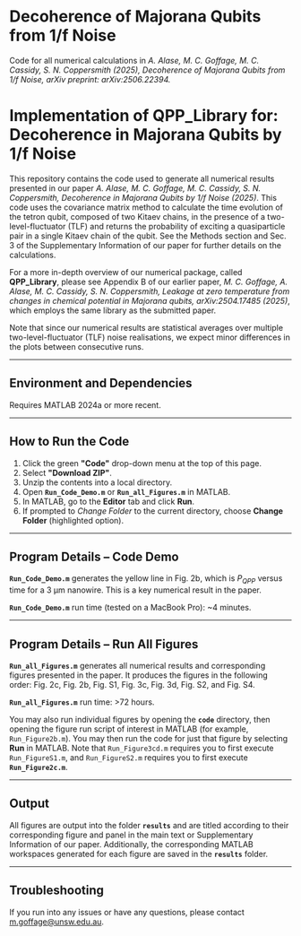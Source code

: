# Decoherence of Majorana Qubits from 1/f Noise

Code for all numerical calculations in *A. Alase, M. C. Goffage, M. C. Cassidy, S. N. Coppersmith (2025), Decoherence of Majorana Qubits from 1/f Noise, arXiv preprint: arXiv:2506.22394.*

# Implementation of QPP_Library for: Decoherence in Majorana Qubits by 1/f Noise

This repository contains the code used to generate all numerical results presented in our paper *A. Alase, M. C. Goffage, M. C. Cassidy, S. N. Coppersmith, Decoherence in Majorana Qubits by 1/f Noise (2025)*. This code uses the covariance matrix method to calculate the time evolution of the tetron qubit, composed of two Kitaev chains, in the presence of a two-level-fluctuator (TLF) and returns the probability of exciting a quasiparticle pair in a single Kitaev chain of the qubit. See the Methods section and Sec. 3 of the Supplementary Information of our paper for further details on the calculations.  

For a more in-depth overview of our numerical package, called **QPP_Library**, please see Appendix B of our earlier paper, *M. C. Goffage, A. Alase, M. C. Cassidy, S. N. Coppersmith, Leakage at zero temperature from changes in chemical potential in Majorana qubits, arXiv:2504.17485 (2025)*, which employs the same library as the submitted paper.  

Note that since our numerical results are statistical averages over multiple two-level-fluctuator (TLF) noise realisations, we expect minor differences in the plots between consecutive runs.  

---

## Environment and Dependencies
Requires MATLAB 2024a or more recent.  

---

## How to Run the Code
1. Click the green **"Code"** drop-down menu at the top of this page.  
2. Select **"Download ZIP"**.  
3. Unzip the contents into a local directory.  
4. Open **`Run_Code_Demo.m`** or **`Run_all_Figures.m`** in MATLAB.  
5. In MATLAB, go to the **Editor** tab and click **Run**.  
6. If prompted to *Change Folder* to the current directory, choose **Change Folder** (highlighted option).  

---

## Program Details – Code Demo
**`Run_Code_Demo.m`** generates the yellow line in Fig. 2b, which is $P_{QPP}$ versus time for a 3 µm nanowire. This is a key numerical result in the paper.  

**`Run_Code_Demo.m`** run time (tested on a MacBook Pro): ~4 minutes.

---

## Program Details – Run All Figures
**`Run_all_Figures.m`** generates all numerical results and corresponding figures presented in the paper. It produces the figures in the following order: Fig. 2c, Fig. 2b, Fig. S1, Fig. 3c, Fig. 3d, Fig. S2, and Fig. S4.  

**`Run_all_Figures.m`** run time: >72 hours.  

You may also run individual figures by opening the **`code`** directory, then opening the figure run script of interest in MATLAB (for example, `Run_Figure2b.m`). You may then run the code for just that figure by selecting **Run** in MATLAB. Note that `Run_Figure3cd.m` requires you to first execute `Run_FigureS1.m`, and `Run_FigureS2.m` requires you to first execute **`Run_Figure2c.m`**.  

---

## Output
All figures are output into the folder **`results`** and are titled according to their corresponding figure and panel in the main text or Supplementary Information of our paper. Additionally, the corresponding MATLAB workspaces generated for each figure are saved in the **`results`** folder.  

---

## Troubleshooting
If you run into any issues or have any questions, please contact m.goffage@unsw.edu.au.  
